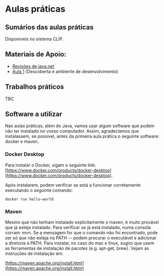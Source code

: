 # Aulas práticas

## Sumários das aulas práticas
Disponíveis no sistema CLIP.

## Materiais de Apoio:

* [Revisões de java.net](aula0)
* [Aula 1](aula1) (Descoberta e ambiente de desenvolvimento)

<!-- * [Aula 2](aula2) (Webservices REST)
* [Aula 3](aula3) (Tratamento de erros de comunicação em REST)\
*  Aula 4 (Suporte à realização do trabalho)
* [Aula 5](aula5) (Webservices SOAP)
*  Aula 6 (Suporte à realização do trabalho)
*  Aula 7 (Suporte à realização do trabalho)
* [Aula 8](aula8) (Serviços REST e SOAP sobre HTTPS (SSL/TLS)
* [Aula 9](aula9) (OAuth e interação com serviço externo Mastodon)
* [Aula 10](aula10) (Kafka, Zookeeper, e alternativas de suporte à Replicação no Projeto)
-->

## Trabalhos práticos

TBC
<!--
* Trabalho prático 1
  * **Prazo de entrega:** 23 de abril, 23h59, 15 minutos de tolerância
  * [Enunciado](trab1/trab1)
  * [Apresentação](trab1/trab1-2223.pdf)
  * [Tester](trab1/tester)
  * [Interfaces @ https://github.com/preguica/sd2223-trab1](https://github.com/preguica/sd2223-trab1)
  * Form de sumissão: [https://forms.gle/ofSBFcBFAiQGDyxX8](https://forms.gle/ofSBFcBFAiQGDyxX8)

 


* Trabalho prático 2
  * **Prazo de entrega:** 4 de junho, 23h59, 1 hora de tolerância 
  * [Enunciado](trab2/trab2)
  * [Tester](trab2/tester)
  * [Replication](trab2/replication)
  * Form de sumissão: [https://forms.gle/MnA7qpkpigcZ66oh8](https://forms.gle/MnA7qpkpigcZ66oh8)
 -->

## Software a utilizar

Nas aulas práticas, além do Java, vamos usar algum software que podem 
não ter instalado no vosso computador. 
Assim, agradecíamos que instalassem, se possível, antes da primeira aula prática o 
seguinte software: docker e maven.

### Docker Desktop

Para instalar o Docker, sigam o seguinte link: 
[https://www.docker.com/products/docker-desktop](https://www.docker.com/products/docker-desktop).

Após instalarem, podem verificar se está a funcionar corretamente executando o seguinte comando:

```docker run hello-world```

### Maven

Mesmo que não tenham instalado explicitamente o maven, é muito 
provável que já esteja instalado. Para verificar se já está instalado, 
numa consola corram: mvn. Se a mensagem for que o comando não foi 
encontrado, pode ser só que não esteja na PATH -- podem procurar o 
executável e adicionar a diretoria à PATH. Para instalar, no caso do 
mac e linux, sugiro que usem as ferramentas de instalação de pacotes 
(e.g. apt-get, brew). Vejam as instruções de instalação em:

[https://maven.apache.org/install.html](https://maven.apache.org/install.html)
